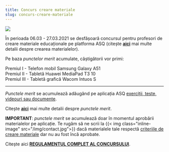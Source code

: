 ```yaml
---
title: Concurs creare materiale
slug: concurs-creare-materiale
---
```


![](/img/concurs.jpg)

În perioada 06.03 - 27.03.2021 se desfășoară concursul pentru profesori de creare materiale educaționale pe platforma ASQ (citește [**aici**](/creare-materiale/) mai multe detalii despre crearea materialelor).

Pe baza _punctelor merit_ acumulate, câștigătorii vor primi:

Premiul I - Telefon mobil Samsung Galaxy A51 \
Premiul II - Tabletă Huawei MediaPad T3 10 \
Premiul III - Tabletă grafică Wacom Intuos S

---

_Punctele merit_ se acumulează adăugând pe aplicația ASQ [exerciții, teste, videouri sau documente](/exercitii-teste-videouri/).

Citește [**aici**](/puncte-merit-si-medalii/) mai multe detalii despre _punctele merit_.

**IMPORTANT**: _punctele merit_ se acumulează doar în momentul aprobării materialelor pe aplicație. Te rugăm să ne scrii la {{< img class="inline-image" src="/img/contact.jpg">}} dacă materialele tale respectă [criteriile de creare materiale](/criterii-generale/) dar nu au fost încă aprobate.

Citește aici [**REGULAMENTUL COMPLET AL CONCURSULUI**](/regulament-concurs/).
